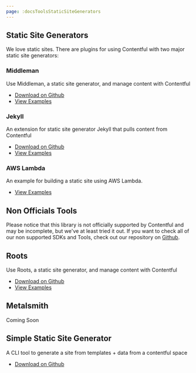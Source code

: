 ```yaml
---
page: :docsToolsStaticSiteGenerators
---
```


## Static Site Generators

We love static sites. There are plugins for using Contentful with two major static site generators:

### Middleman
Use Middleman, a static site generator, and manage content with Contentful

- [Download on Github](https://github.com/contentful/contentful_middleman)
- [View Examples](https://github.com/contentful/contentful_middleman_examples)

### Jekyll
An extension for static site generator Jekyll that pulls content from Contentful

- [Download on Github](https://github.com/contentful/jekyll-contentful-data-import)
- [View Examples](https://github.com/contentful/contentful_jekyll_examples)

### AWS Lambda
An example for building a static site using AWS Lambda.

- [View Examples](https://github.com/contentful-labs/contentful-aws-lambda-static)

## Non Officials Tools

Please notice that this library is not officially supported by Contentful and may be incomplete, but we've at least tried it out.
If you want to check all of our non supported SDKs and Tools, check out our repository on [Github](https://github.com/contentful-labs/awesome-contentful).

## Roots
Use Roots, a static site generator, and manage content with Contentful

- [Download on Github](https://github.com/carrot/roots-contentful)
- [View Examples](https://www.contentful.com/blog/2015/04/28/webinar-contentful-roots-static-sites/)

## Metalsmith

Coming Soon

## Simple Static Site Generator

A CLI tool to generate a site from templates + data from a contentful space

- [Download on Github](https://github.com/Textalk/contentful-static)